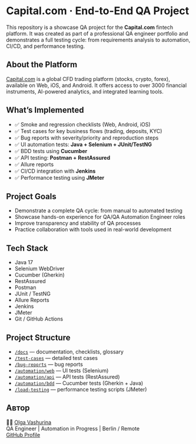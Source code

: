 # Capital.com · End-to-End QA Project

This repository is a showcase QA project for the **Capital.com** fintech platform. It was created as part of a professional QA engineer portfolio and demonstrates a full testing cycle: from requirements analysis to automation, CI/CD, and performance testing.

## About the Platform

[Capital.com](https://capital.com/en-eu) is a global CFD trading platform (stocks, crypto, forex), available on Web, iOS, and Android. It offers access to over 3000 financial instruments, AI-powered analytics, and integrated learning tools.

## What’s Implemented

- ✅ Smoke and regression checklists (Web, Android, iOS)  
- ✅ Test cases for key business flows (trading, deposits, KYC)  
- ✅ Bug reports with severity/priority and reproduction steps  
- ✅ UI automation tests: **Java + Selenium + JUnit/TestNG**  
- ✅ BDD tests using **Cucumber**  
- ✅ API testing: **Postman + RestAssured**  
- ✅ Allure reports  
- ✅ CI/CD integration with **Jenkins**  
- ✅ Performance testing using **JMeter**

## Project Goals

- Demonstrate a complete QA cycle: from manual to automated testing  
- Showcase hands-on experience for QA/QA Automation Engineer roles  
- Improve transparency and stability of QA processes  
- Practice collaboration with tools used in real-world development

## Tech Stack

- Java 17  
- Selenium WebDriver  
- Cucumber (Gherkin)  
- RestAssured  
- Postman  
- JUnit / TestNG  
- Allure Reports  
- Jenkins  
- JMeter 
- Git / GitHub Actions

## Project Structure

- [`/docs`](./docs) — documentation, checklists, glossary  
- [`/test-cases`](./test-cases) — detailed test cases  
- [`/bug-reports`](./bug-reports) — bug reports  
- [`/automation/web`](./automation/web) — UI tests (Selenium)  
- [`/automation/api`](./automation/api) — API tests (RestAssured)  
- [`/automation/bdd`](./automation/bdd) — Cucumber tests (Gherkin + Java)  
- [`/load-testing`](./load-testing) — performance testing scripts (JMeter)

## Автор

👩‍💻 [Olga Vashurina](https://www.linkedin.com/in/olga-vashurina/)  
QA Engineer | Automation in Progress | Berlin / Remote  
[GitHub Profile](https://github.com/OlgaVashurina)